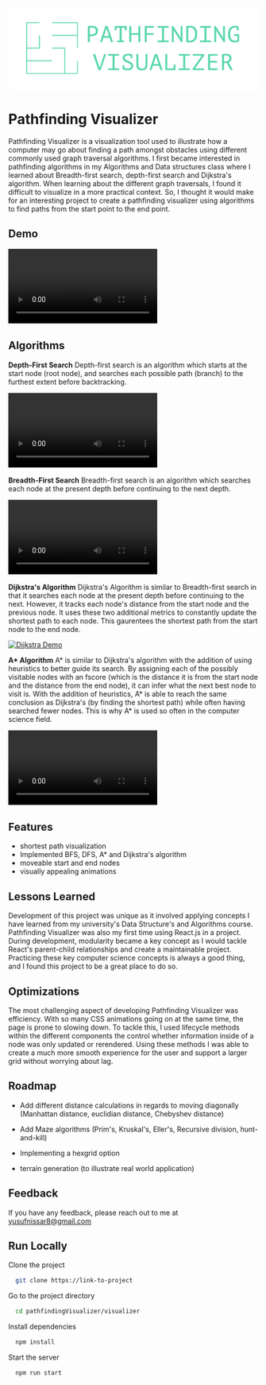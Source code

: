 ![Pathfinding Visualizer](./images/githubLogo.png)

# Pathfinding Visualizer

Pathfinding Visualizer is a visualization tool used to illustrate how a computer may go about finding a path amongst obstacles using different commonly used graph traversal algorithms. I first became interested in pathfinding algorithms in my Algorithms and Data structures class where I learned about Breadth-first search, depth-first search and Dijkstra's algorithm. When learning about the different graph traversals, I found it difficult to visualize in a more practical context. So, I thought it would make for an interesting project to create a pathfinding visualizer using algorithms to find paths from the start point to the end point.

## Demo

![Full Demo](./images/demo.mp4)

## Algorithms

**Depth-First Search**
Depth-first search is an algorithm which starts at the start node (root node), and searches each possible path (branch) to the furthest extent before backtracking.

![DFS Demo](./images/DFS.mp4)

**Breadth-First Search**
Breadth-first search is an algorithm which searches each node at the present depth before continuing to the next depth.

![BFS Demo](./images/BFS.mp4)

**Dijkstra's Algorithm**
Dijkstra's Algorithm is similar to Breadth-first search in that it searches each node at the present depth before continuing to the next. However, it tracks each node's distance from the start node and the previous node. It uses these two additional metrics to constantly update the shortest path to each node. This gaurentees the shortest path from the start node to the end node.

[![Dijkstra Demo](https://j.gifs.com/k2X45X.gif)](https://www.youtube.com/watch?v=jQ687dtl248&ab_channel=YusufNissar)

**A\* Algorithm**
A* is similar to Dijkstra's algorithm with the addition of using heuristics to better guide its search. By assigning each of the possibly visitable nodes with an fscore (which is the distance it is from the start node and the distance from the end node), it can infer what the next best node to visit is. With the addition of heuristics, A* is able to reach the same conclusion as Dijkstra's (by finding the shortest path) while often having searched fewer nodes. This is why A\* is used so often in the computer science field.

![A star Demo](./images/Astar.mp4)

## Features

- shortest path visualization
- Implemented BFS, DFS, A\* and Dijkstra's algorithm
- moveable start and end nodes
- visually appealing animations

## Lessons Learned

Development of this project was unique as it involved applying concepts I have learned from my university's Data Structure's and Algorithms course.
Pathfinding Visualizer was also my first time using React.js in a project. During development, modularity became a key concept as I would tackle React's parent-child relationships and create a maintainable project.
Practicing these key computer science concepts is always a good thing, and I found this project to be a great place to do so.

## Optimizations

The most challenging aspect of developing Pathfinding Visualizer was efficiency. With so many CSS animations going on at the same time, the page is prone to slowing down. To tackle this, I used lifecycle methods within the different components the control whether information inside of a node was only updated or rerendered. Using these methods I was able to create a much more smooth experience for the user and support a larger grid without worrying about lag.

## Roadmap

- Add different distance calculations in regards to moving diagonally (Manhattan distance, euclidian distance, Chebyshev distance)

- Add Maze algorithms (Prim's, Kruskal's, Eller's, Recursive division, hunt-and-kill)

- Implementing a hexgrid option

- terrain generation (to illustrate real world application)

## Feedback

If you have any feedback, please reach out to me at yusufnissar8@gmail.com

## Run Locally

Clone the project

```bash
  git clone https://link-to-project
```

Go to the project directory

```bash
  cd pathfindingVisualizer/visualizer
```

Install dependencies

```bash
  npm install
```

Start the server

```bash
  npm run start
```
